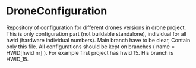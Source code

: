 # DroneConfiguration
Repository of configuration for different drones versions in drone project.
This is only configuration part (not buildable standalone), individual for all hwid (hardware individual numbers).
Main branch have to be clear, Contain only this file.
All configurations should be kept on branches ( name = HWID[hwid nr] ).
For example first project has hwid 15. His branch is HWID_15.
